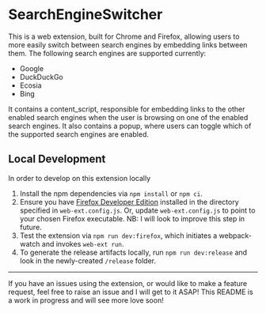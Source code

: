 # SearchEngineSwitcher

This is a web extension, built for Chrome and Firefox, allowing users to more easily switch between search engines by embedding links between them.
The following search engines are supported currently:
 - Google
 - DuckDuckGo
 - Ecosia
 - Bing

It contains a content_script, responsible for embedding links to the other enabled search engines when the user is browsing on one of the enabled search engines.
It also contains a popup, where users can toggle which of the supported search engines are enabled.

## Local Development
In order to develop on this extension locally
 1. Install the npm dependencies via `npm install` or `npm ci`.
 2. Ensure you have [Firefox Developer Edition](https://www.mozilla.org/en-US/firefox/developer/) installed in the directory specified in `web-ext.config.js`. Or, update `web-ext.config.js` to point to your chosen Firefox executable. NB: I will look to improve this step in future.
 3. Test the extension via `npm run dev:firefox`, which initiates a webpack-watch and invokes `web-ext run`.
 4. To generate the release artifacts locally, run `npm run dev:release` and look in the newly-created `/release` folder.

---
If you have an issues using the extension, or would like to make a feature request, feel free to raise an issue and I will get to it ASAP!
This README is a work in progress and will see more love soon!